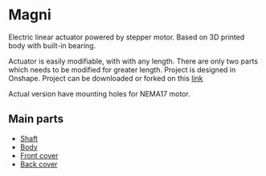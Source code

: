 # Magni
Electric linear actuator powered by stepper motor. Based on 3D printed body with built-in bearing.

Actuator is easily modifiable, with with any length. There are only two parts which needs to be modified for greater length.
Project is designed in Onshape. Project can be downloaded or forked on this [link](https://cad.onshape.com/documents/d29122f55449fc9b32e37efc/w/e29782a3cd26bfe716aed0ac/e/d3b8e881492a84b656a9ecee)

Actual version have mounting holes for NEMA17 motor.

## Main parts
- [Shaft](STL/Shaft.stl)
- [Body](STL/Body.stl)
- [Front cover](STL/Cover_front.stl)
- [Back cover](STL/Cover_back.stl)

